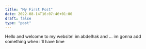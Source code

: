 ```yaml
---
title: "My First Post"
date: 2022-08-14T16:07:46+01:00
draft: false
type: "post"
---
```



Hello and welcome to my website! im abdelhak and ... im gonna add something when i'll have time


